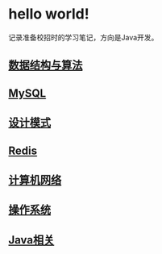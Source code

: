 # hello world!

记录准备校招时的学习笔记，方向是Java开发。

## [数据结构与算法](docs/数据结构与算法.md)

## [MySQL](docs/MySQL.md)

## [设计模式](docs/设计模式.md)

## [Redis](docs/Redis.md)

## [计算机网络](docs/计算机网络.md)

## [操作系统](docs/操作系统.md)

## [Java相关](docs/Java相关.md)